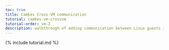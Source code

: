 ```yaml
---
toc: true
title: Camkes Cross-VM communication
tutorial: camkes-vm-crossvm
tutorial-order: vm-2
description: walkthrough of adding communication between Linux guests in separate VMs.
---
```

{% include tutorial.md %}

